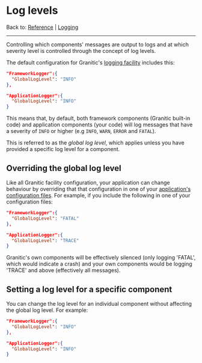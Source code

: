 # Log levels
Back to: [Reference](README.md) | [Logging](log-index.md)

---
Controlling which components' messages are output to logs and at which severity level is controlled through the
concept of log levels.

The default configuration for Granitic's [logging facility](fac-logger.md) includes this:

```json
"FrameworkLogger":{
  "GlobalLogLevel": "INFO"
},

"ApplicationLogger":{
  "GlobalLogLevel": "INFO"
}
```

This means that, by default, both framework components (Granitic built-in code) and application components (your code)
will log messages that have a severity of `INFO` or higher (e.g `INFO`, `WARN`, `ERROR` and `FATAL`).

This is referred to as the _global log level_, which applies unless you have provided a specific log level for a 
component.

## Overriding the global log level

Like all Granitic facility configuration, your application can change behaviour by overriding that that configuration
in one of your [application's configuration files](cfg-files.md). For example, if you include the following in one
of your configuration files:

```json
"FrameworkLogger":{
  "GlobalLogLevel": "FATAL"
},

"ApplicationLogger":{
  "GlobalLogLevel": "TRACE"
}
```

Granitic's own components will be effectively silenced (only logging 'FATAL', which would indicate a crash) and your
own components would be logging 'TRACE' and above (effectively all messages).


## Setting a log level for a specific component

You can change the log level for an individual component without affecting the global log level. For example:

```json
"FrameworkLogger":{
  "GlobalLogLevel": "INFO"
},

"ApplicationLogger":{
  "GlobalLogLevel": "INFO"
}
```